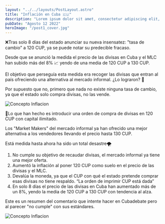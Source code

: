 ```yaml
---
layout: "../../layouts/PostLayout.astro"
title: "Inflación en Cuba 🇨🇺"
description: "Lorem ipsum dolor sit amet, consectetur adipiscing elit, sed do eiusmod tempor incididunt ut labore et dolore magna aliqua."
pubDate: "Agosto 12 2022"
heroImage: "/post1_cover.jpg"
---
```


❌Tras solo 8 días del estado anunciar su nueva insensatez: "tasa de cambio" a 120 CUP, ya se puede notar su predecible fracaso.

Desde que se anunció la medida el precio de las divisas en Cuba y el MLC han subido más del 8% 📈 yendo de una media de 120 CUP a 130 CUP.

El objetivo que perseguía esta medida era recoger las divisas que entran al país ofreciendo una alternativa al mercado informal. ¿Lo lograron? 🚫

Por supuesto que no, primero que nada no existe ninguna tasa de cambio, ya que el estado solo compra divisas, no las vende.

![Concepto Inflacion](/post1_img1.jpg)

🛒Lo que han hecho es introducir una orden de compra de divisas en 120 CUP con capital ilimitado.

Los "Market Makers" del mercado informal ya han ofrecido una mejor alternativa a los vendedores llevando el precio hasta 130 CUP.

Está medida hasta ahora ha sido un total desastre🌪️
  1. No cumple su objetivo de recaudar divisas, el mercado informal ya tiene una mejor oferta.
  2. Aumentó la inflación al poner 120 CUP como suelo en el precio de las divisas y el MLC.
  3. Devalúa la moneda, ya que el CUP con qué el estado pretende comprar esas divisas no tiene respaldo. “La orden de imprimir CUP está dada”
  4. En solo 8 días el precio de las divisas en Cuba han aumentado más de un 8%, yendo la media de 120 CUP a 130 CUP con tendencia al alza.

Este es un resumen del comentario que intente hacer en Cubadebate pero al parecer "no cumple" con sus estándares.

![Concepto Inflacion](/post1_img2.jpg)
